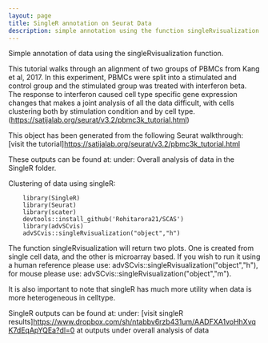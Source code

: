 ```yaml
---
layout: page
title: SingleR annotation on Seurat Data
description: simple annotation using the function singleRvisualization
---
```


Simple annotation of data using the singleRvisualization function.

This tutorial walks through an alignment of two groups of PBMCs from Kang et al, 2017. In this experiment, PBMCs were split into a stimulated and control group and the stimulated group was treated with interferon beta. The response to interferon caused cell type specific gene expression changes that makes a joint analysis of all the data difficult, with cells clustering both by stimulation condition and by cell type.
(https://satijalab.org/seurat/v3.2/pbmc3k_tutorial.html)

This object has been generated from the following Seurat walkthrough: [visit the tutorial]https://satijalab.org/seurat/v3.2/pbmc3k_tutorial.html

These outputs can be found at: under: Overall analysis of data in the SingleR folder.

Clustering of data using singleR:

        library(SingleR)
        library(Seurat)
        library(scater)
        devtools::install_github('Rohitarora21/SCAS')
        library(advSCvis)
        advSCvis::singleRvisualization("object","h")
        
The function singleRvisualization will return two plots. One is created from single cell data, and the other is microarray based. If you wish to run it using a human reference please use: advSCvis::singleRvisualization("object","h"), for mouse please use: advSCvis::singleRvisualization("object","m").

It is also important to note that singleR has much more utility when data is more heterogeneous in celltype.

SingleR outputs can be found at: under: [visit singleR results]https://www.dropbox.com/sh/ntabbv6rzb431um/AADFXA1voHhXvqK7dEqApYQEa?dl=0 at outputs under overall analysis of data



